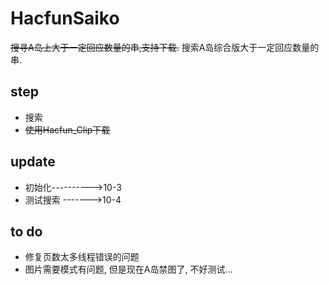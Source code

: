 HacfunSaiko
===========

~~搜寻A岛上大于一定回应数量的串,支持下载.~~
搜索A岛综合版大于一定回应数量的串.

step
-----------
- 搜索
- ~~使用Hacfun_Clip下载~~


update
-----------
- 初始化---------->10-3
- 测试搜索 ------->10-4

to do
--------
- 修复页数太多线程错误的问题
- 图片需要模式有问题, 但是现在A岛禁图了, 不好测试...
